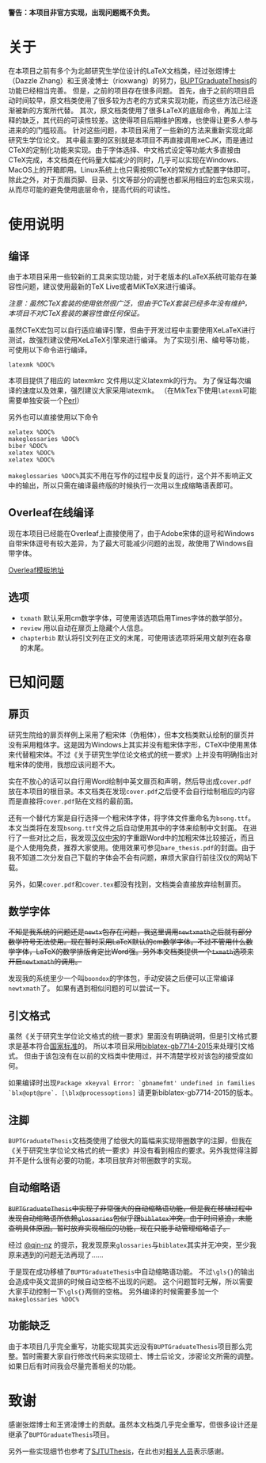 **警告：本项目非官方实现，出现问题概不负责。**

# 关于

在本项目之前有多个为北邮研究生学位设计的LaTeX文档类，经过张煜博士（Dazzle Zhang）和王贤凌博士（rioxwang）的努力，[BUPTGraduateThesis](https://github.com/rioxwang/BUPTGraduateThesis)的功能已经相当完善。
但是，之前的项目存在很多问题。
首先，由于之前的项目启动时间较早，原文档类使用了很多较为古老的方式来实现功能，而这些方法已经逐渐被新的方案所代替。
其次，原文档类使用了很多LaTeX的底层命令，再加上注释的缺乏，其代码的可读性较差。这使得项目后期维护困难，也使得让更多人参与进来的的门槛较高。
针对这些问题，本项目采用了一些新的方法来重新实现北邮研究生学位论文。
其中最主要的区别就是本项目不再直接调用xeCJK，而是通过CTeX的定制化功能来实现。由于字体选择、中文格式设定等功能大多直接由CTeX完成，本文档类在代码量大幅减少的同时，几乎可以实现在Windows、MacOS上的开箱即用。Linux系统上也只需按照CTeX的常规方式配置字体即可。
除此之外，对于页眉页脚、目录、引文等部分的调整也都采用相应的宏包来实现，从而尽可能的避免使用底层命令，提高代码的可读性。

# 使用说明

## 编译

由于本项目采用一些较新的工具来实现功能，对于老版本的LaTeX系统可能存在兼容性问题，建议使用最新的TeX Live或者MiKTeX来进行编译。

*注意：虽然CTeX套装的使用依然很广泛，但由于CTeX套装已经多年没有维护，本项目不对CTeX套装的兼容性做任何保证。*

虽然CTeX宏包可以自行适应编译引擎，但由于开发过程中主要使用XeLaTeX进行测试，故强烈建议使用XeLaTeX引擎来进行编译。
为了实现引用、编号等功能，可使用以下命令进行编译。

```
latexmk %DOC%
```
本项目提供了相应的 latexmkrc 文件用以定义latexmk的行为。
为了保证每次编译的速度以及效果，强烈建议大家采用latexmk。
（在MikTex下使用`latexmk`可能需要单独安装一个[Perl](http://strawberryperl.com/)）

另外也可以直接使用以下命令
```
xelatex %DOC%
makeglossaries %DOC%
biber %DOC%
xelatex %DOC%
xelatex %DOC%
```

`makeglossaries %DOC%`其实不用在写作的过程中反复的运行，这个并不影响正文中的输出，所以只需在编译最终版的时候执行一次用以生成缩略语表即可。

## Overleaf在线编译

现在本项目已经能在Overleaf上直接使用了，由于Adobe宋体的逗号和Windows自带宋体逗号有较大差异，为了最大可能减少问题的出现，故使用了Windows自带字体。

[Overleaf模板地址](https://www.overleaf.com/latex/templates/beijing-university-of-posts-and-telecommunications-master-slash-phd-thesis-template/dkpkvpsvvhpg)

## 选项

- `txmath` 默认采用cm数学字体，可使用该选项启用Times字体的数学部分。
- `review` 用以自动在扉页上隐藏个人信息。
- `chapterbib` 默认将引文列在正文的末尾，可使用该选项将采用文献列在各章的末尾。

# 已知问题

## 扉页

研究生院给的扉页样例上采用了粗宋体（伪粗体），但本文档类默认绘制的扉页并没有采用粗体字。这是因为Windows上其实并没有粗宋体字形，CTeX中使用黑体来代替粗宋体。不过《关于研究生学位论文格式的统一要求》上并没有明确指出对粗宋体的使用，我想应该问题不大。

实在不放心的话可以自行用Word绘制中英文扉页和声明，然后导出成`cover.pdf`放在本项目的根目录。本文档类在发现`cover.pdf`之后便不会自行绘制相应的内容而是直接将`cover.pdf`贴在文档的最前面。


还有一个替代方案是自行选择一个粗宋体字体，将字体文件重命名为`bsong.ttf`。本文当类将在发现`bsong.ttf`文件之后自动使用其中的字体来绘制中文封面。
在进行了一些对比之后，我发现[汉仪中宋](http://www.hanyi.com.cn/productdetail.php?id=973)的字重跟Word中的加粗宋体比较接近，而且是个人使用免费，推荐大家使用。使用效果可参见`bare_thesis.pdf`的封面。由于我不知道二次分发自己下载的字体会不会有问题，麻烦大家自行前往汉仪的网站下载。

另外，如果`cover.pdf`和`cover.tex`都没有找到，文档类会直接放弃绘制扉页。

## 数学字体

~~不知是我系统的问题还是`newtx`包存在问题，我这里调用`newtxmath`之后就有部分数学符号无法使用。现在暂时采用LaTeX默认的cm数学字体。不过不管用什么数学字体，LaTeX的数学排版肯定比Word强。另外本文档类提供一个`txmath`选项来开启`newtxmath`的调用。~~

发现我的系统里少一个叫`boondox`的字体包，手动安装之后便可以正常编译`newtxmath`了。
如果有遇到相似问题的可以尝试一下。

## 引文格式

虽然《关于研究生学位论文格式的统一要求》里面没有明确说明，但是引文格式要求是基本符合[国家标准](https://zh.wikipedia.org/wiki/%E6%96%87%E5%90%8E%E5%8F%82%E8%80%83%E6%96%87%E7%8C%AE%E8%91%97%E5%BD%95%E8%A7%84%E5%88%99)的。
所以本项目采用[biblatex-gb7714-2015](https://www.ctan.org/pkg/biblatex-gb7714-2015)来处理引文格式。
但由于该包没有在以前的文档类中使用过，并不清楚学校对该包的接受度如何。

如果编译时出现```Package xkeyval Error: `gbnamefmt' undefined in families `blx@opt@pre`. [\blx@processoptions]``` 请更新biblatex-gb7714-2015的版本。

## 注脚

`BUPTGraduateThesis`文档类使用了给很大的篇幅来实现带圈数字的注脚，但我在《关于研究生学位论文格式的统一要求》并没有看到相应的要求。另外我觉得注脚并不是什么很有必要的功能，本项目放弃对带圈数字的实现。


## 自动缩略语

~~`BUPTGraduateThesis`中实现了非常强大的自动缩略语功能，但是我在移植过程中发现自动缩略语所依赖`glossaries`包似乎跟`biblatex`冲突。由于时间紧迫，未能查明具体原因。暂时放弃实现相应的功能，现在只能手动管理缩略语了。~~

经过 [@qin-nz](https://github.com/qin-nz) 的提示，我发现原来`glossaries`与`biblatex`其实并无冲突，至少我原来遇到的问题无法再现了……

于是现在成功移植了`BUPTGraduateThesis`中自动缩略语功能。
不过`\gls{}`的输出会造成中英文混排的时候自动空格不出现的问题。
这个问题暂时无解，所以需要大家手动控制一下`\gls{}`两侧的空格。
另外编译的时候需要多加一个`makeglossaries %DOC%`

## 功能缺乏

由于本项目几乎完全重写，功能实现其实远没有`BUPTGraduateThesis`项目那么完整。暂时需要大家自行修改代码来实现硕士、博士后论文，涉密论文所需的调整。如果日后有时间我会尽量完善相关的功能。

# 致谢

感谢张煜博士和王贤凌博士的贡献。虽然本文档类几乎完全重写，但很多设计还是继承了`BUPTGraduateThesis`项目。

另外一些实现细节也参考了[SJTUThesis](https://github.com/sjtug/SJTUThesis)，在此也对[相关人员](https://github.com/sjtug/SJTUThesis/graphs/contributors)表示感谢。


